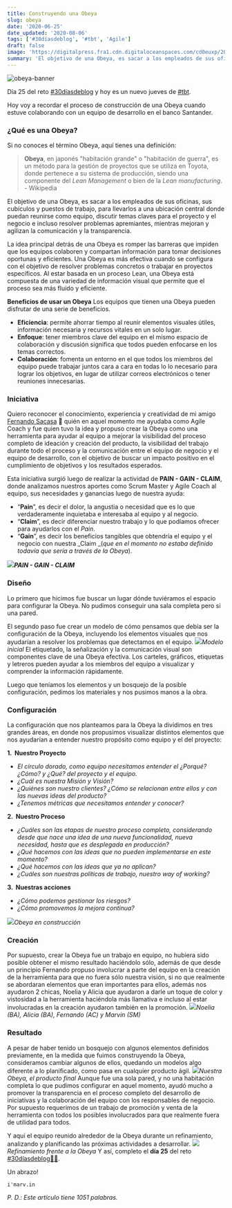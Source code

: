 ```yaml
---
title: Construyendo una Obeya
slug: obeya
date: '2020-06-25'
date_updated: '2020-08-06'
tags: ['#30díasdeblog', '#tbt', 'Agile']
draft: false
image: 'https://digitalpress.fra1.cdn.digitaloceanspaces.com/cd0euxp/2020/06/obeya.jpg'
summary: 'El objetivo de una Obeya, es sacar a los empleados de sus oficinas, sus cubículos y puestos de trabajo, para llevarlos a una ubicación central donde puedan discutir temas claves que les permitan cumplir los objetivos de negocio.'
---
```


![obeya-banner](https://digitalpress.fra1.cdn.digitaloceanspaces.com/cd0euxp/2020/06/obeya.jpg)

Día 25 del reto [#30díasdeblog](/tag/30diasdeblog/) y hoy es un nuevo jueves de [#tbt](/tag/tbt/).

Hoy voy a recordar el proceso de construcción de una Obeya cuando estuve colaborando con un equipo de desarrollo en el banco Santander.

### ¿Qué es una Obeya?

Si no conoces el término Obeya, aquí tienes una definición:

> **Obeya**, en japonés "habitación grande" o "habitación de guerra", es un método para la gestión de proyectos que se utiliza en Toyota, donde pertenece a su sistema de producción, siendo una componente del _Lean Management_ o bien de la _Lean manufacturing_. - Wikipedia

El objetivo de una Obeya, es sacar a los empleados de sus oficinas, sus cubículos y puestos de trabajo, para llevarlos a una ubicación central donde puedan reunirse como equipo, discutir temas claves para el proyecto y el negocio e incluso resolver problemas apremiantes, mientras mejoran y agilizan la comunicación y la transparencia.

La idea principal detrás de una Obeya es romper las barreras que impiden que los equipos colaboren y compartan información para tomar decisiones oportunas y eficientes. Una Obeya es más efectiva cuando se configura con el objetivo de resolver problemas concretos o trabajar en proyectos específicos. Al estar basada en un proceso Lean, una Obeya está compuesta de una variedad de información visual que permite que el proceso sea más fluido y eficiente.

**Beneficios de usar un Obeya**
Los equipos que tienen una Obeya pueden disfrutar de una serie de beneficios.

- **Eficiencia**: permite ahorrar tiempo al reunir elementos visuales útiles, información necesaria y recursos vitales en un solo lugar.
- **Enfoque**: tener miembros clave del equipo en el mismo espacio de colaboración y discusión significa que todos pueden enfocarse en los temas correctos.
- **Colaboración**: fomenta un entorno en el que todos los miembros del equipo puede trabajar juntos cara a cara en todas lo lo necesario para lograr los objetivos, en lugar de utilizar correos electrónicos o tener reuniones innecesarias.

### Iniciativa

Quiero reconocer el conocimiento, experiencia y creatividad de mi amigo [Fernando Sacasa](https://www.linkedin.com/in/fernandosacasa/) 👏 quién en aquel momento me ayudaba como Agile Coach y fue quien tuvo la idea y propuso crear la Obeya como una herramienta para ayudar al equipo a mejorar la visibilidad del proceso completo de ideación y creación del producto, la visibilidad del trabajo durante todo el proceso y la comunicación entre el equipo de negocio y el equipo de desarrollo, con el objetivo de buscar un impacto positivo en el cumplimiento de objetivos y los resultados esperados.

Esta iniciativa surgió luego de realizar la actividad de **PAIN - GAIN - CLAIM**, donde analizamos nuestros aportes como Scrum Master y Agile Coach al equipo, sus necesidades y ganancias luego de nuestra ayuda:

- “**Pain**”, es decir el dolor, la angustia o necesidad que es lo que verdaderamente inquietaba e interesaba al equipo y al negocio.
- “**Claim**”, es decir diferenciar nuestro trabajo y lo que podíamos ofrecer para ayudarlos con el _Pain_.
- “**Gain**”, es decir los beneficios tangibles que obtendría el equipo y el negocio con nuestra _Claim _(_que en el momento no estaba definido todavía que sería a través de la Obeya_).

![](https://digitalpress.fra1.cdn.digitaloceanspaces.com/cd0euxp/2020/06/image-26.png)**_PAIN - GAIN - CLAIM_**

### Diseño

Lo primero que hicimos fue buscar un lugar dónde tuviéramos el espacio para configurar la Obeya. No pudimos conseguir una sala completa pero si una pared.

El segundo paso fue crear un modelo de cómo pensamos que debía ser la configuración de la Obeya, incluyendo los elementos visuales que nos ayudarían a resolver los problemas que detectamos en el equipo.
![](https://digitalpress.fra1.cdn.digitaloceanspaces.com/cd0euxp/2020/06/image-27.png)_Modelo inicial_
El etiquetado, la señalización y la comunicación visual son componentes clave de una Obeya efectiva. Los carteles, gráficos, etiquetas y letreros pueden ayudar a los miembros del equipo a visualizar y comprender la información rápidamente.

Luego que teníamos los elementos y un bosquejo de la posible configuración, pedimos los materiales y nos pusimos manos a la obra.

### Configuración

La configuración que nos planteamos para la Obeya la dividimos en tres grandes áreas, en donde nos propusimos visualizar distintos elementos que nos ayudarían a entender nuestro propósito como equipo y el del proyecto:

**1.  Nuestro Proyecto**

- _El círculo dorado, como equipo necesitamos entender el ¿Porqué? ¿Cómo? y ¿Qué? del proyecto y el equipo._
- _¿Cuál es nuestra Misión y Visión?_
- _¿Quiénes son nuestro clientes? ¿Cómo se relacionan entre ellos y con las nuevas ideas del producto?_
- _¿Tenemos métricas que necesitamos entender y conocer?_

**2.  Nuestro Proceso**

- _¿Cuáles son las etapas de nuestro proceso completo, considerando desde que nace una idea de una nueva funcionalidad, nueva necesidad, hasta que es desplegada en producción?_
- _¿Qué hacemos con las ideas que no pueden implementarse en este momento?_
- _¿Qué hacemos con las ideas que ya no aplican?_
- _¿Cuáles son nuestras políticas de trabajo, nuestro way of working?_

**3.  Nuestras acciones**

- _¿Cómo podemos gestionar los riesgos?_
- _¿Cómo promovemos la mejora continua?_

![](https://digitalpress.fra1.cdn.digitaloceanspaces.com/cd0euxp/2020/06/obeya-proc-1.png)_Obeya en construcción_

### Creación

Por supuesto, crear la Obeya fue un trabajo en equipo, no hubiera sido posible obtener el mismo resultado haciéndolo sólo, además de que desde un principio Fernando propuso involucrar a parte del equipo en la creación de la herramienta para que no fuera sólo nuestra visión, si no que realmente se abordaran elementos que eran importantes para ellos, además nos ayudaron 2 chicas, Noelia y Alicia que ayudaron a darle un toque de color y vistosidad a la herramienta haciéndola más llamativa e incluso al estar involucradas en la creación ayudaron también en la promoción.
![](https://digitalpress.fra1.cdn.digitaloceanspaces.com/cd0euxp/2020/06/image-25.png)_Noelia (BA), Alicia (BA), Fernando (AC) y Marvin (SM)_

### Resultado

A pesar de haber tenido un bosquejo con algunos elementos definidos previamente, en la medida que fuimos construyendo la Obeya, consideramos cambiar algunos de ellos, quedando un modelos algo diferente a lo planificado, como pasa en cualquier producto ágil.
![](https://digitalpress.fra1.cdn.digitaloceanspaces.com/cd0euxp/2020/06/image-24.png)_Nuestra Obeya, el producto final_
Aunque fue una sola pared, y no una habitación completa lo que pudimos configurar en aquel momento, ayudó mucho a promover la transparencia en el proceso completo del desarrollo de iniciativas y la colaboración del equipo con los responsables de negocio. Por supuesto requerimos de un trabajo de promoción y venta de la herramienta con todos los posibles involucrados para que realmente fuera de utilidad para todos.

Y aquí el equipo reunido alrededor de la Obeya durante un refinamiento, analizando y planificando las próximas actividades a desarrollar.
![](https://digitalpress.fra1.cdn.digitaloceanspaces.com/cd0euxp/2020/06/obeya-2.png)_Refinamiento frente a la Obeya_
Y así, completo el **día 25** del reto [#30díasdeblog](/tag/30diasdeblog/)**[👨‍💻](https://emojipedia.org/man-technologist/)**.

Un abrazo!

    i'marv.in

_P. D.: Este artículo tiene 1051 palabras._
